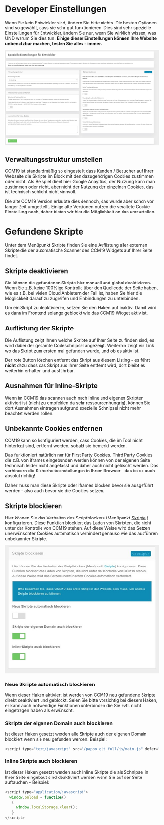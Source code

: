 # Developer Einstellungen

Wenn Sie kein Entwickler sind, ändern Sie bitte nichts. Die besten Optionen sind so gewählt, dass sie sehr gut funktionieren. Dies sind sehr spezielle Einstellungen für Entwickler, ändern Sie nur, wenn Sie wirklich wissen, was UND warum Sie dies tun.
**Einige dieser Einstellungen können Ihre Website unbenutzbar machen, testen Sie alles - immer.**

![screenshot-1641908929026](../assets/screenshot-1641908929026.jpg)



## Verwaltungsstruktur umstellen

CCM19 ist standardmäßig so eingestellt dass Kunden / Besucher auf Ihrer Webseite die Skripte im Block mit den dazugehörigen Cookies zustimmen oder nicht. Als Beispiel dient hier Google Anayltics, der Nutzung kann man zustimmen oder nicht, aber nicht der Nutzung der einzelnen Cookies, das ist technisch schlicht nicht sinnvoll.

Die alte CCM19 Version erlaubte dies dennoch, das wurde aber schon vor langer Zeit umgestellt. Einige alte Versionen nutzen die veraltete Cookie Einstellung noch, daher bieten wir hier die Möglichkeit an das umzustellen.



# Gefundene Skripte

Unter dem Menüpunkt Skripte finden Sie eine Auflistung aller externen Skripte die der automatische Scanner des CCM19 Widgets auf Ihrer Seite findet.

## Skripte deaktivieren

Sie können die gefundenen Skripte hier manuell und global deaktivieren. Wenn Sie z.B. keine 100%ige Kontrolle über den Quellcode der Seite haben, wie es z.B. bei vielen Cloud Anbietern der Fall ist, haben Sie hier die Möglichkeit darauf zu zugreifen und Einbindungen zu unterbinden.

Um ein Skript zu deaktivieren, setzen Sie den Haken auf inaktiv. Damit wird es dann im Frontend solange geblockt wie das CCM19 Widget aktiv ist.



## Auflistung der Skripte

Die Auflistung zeigt Ihnen welche Skripte auf Ihrer Seite zu finden sind, es wird dabei der gesamte Codeschnipsel angezeigt. Weiterhin zeigt ein Link wo das Skript zum ersten mal gefunden wurde, und ob es aktiv ist. 

Der rote Button löschen entfernt das Skript aus diesem Listing - es führt **nicht** dazu dass das Skript aus Ihrer Seite entfernt wird, dort bleibt es weiterhin erhalten und ausführbar.





## Ausnahmen für Inline-Skripte

Wenn im CCM19 das scannen auch nach inline und eigenen Skripten aktiviert ist (nicht zu empfehlen da sehr ressourcenhungrig), können Sie dort Ausnahmen eintragen aufgrund spezielle Schnipsel nicht mehr beachtet werden sollen.







## Unbekannte Cookies entfernen

CCM19 kann so konfiguriert werden, dass Cookies, die im Tool nicht hinterlegt sind, entfernt werden, sobald sie bemerkt werden.

Das funktioniert natürlich nur für First Party Cookies. Third Party Cookies die z.B. von iframes eingebunden werden können von der eigenen Seite technisch leider nicht angefasst und daher auch nicht gelöscht werden. Das verhindern die Sicherheitseinstellungen in Ihrem Browser - das ist so auch absolut richtig!

Daher muss man diese Skripte oder iframes blocken bevor sie ausgeführt werden - also auch bevor sie die Cookies setzen.







## Skripte blockieren

Hier können Sie das Verhalten des Scriptblockers (Menüpunkt [Skripte](skripte.md) ) konfigurieren. Diese Funktion blockiert das Laden von Skripten, die nicht unter der Kontrolle von CCM19 stehen. Auf diese Weise wird das Setzen unerwünschter Cookies automatisch verhindert genauso wie das ausführen unbekannter Skripte.

![screenshot-2020.09.30-13_29_13-CCM19 - Cookie Consent Management Software](../assets/screenshot-2020.09.30-13_29_13-CCM19%20-%20Cookie%20Consent%20Management%20Software.jpg)



### Neue Skripte automatisch blockieren

Wenn dieser Haken aktiviert ist werden von CCM19 neu gefundene Skripte direkt deaktiviert und geblockt. Seien Sie bitte vorsichtig bei diesem Haken, er kann auch notwendige Funktionen unterbinden die Sie evtl. nicht eingetragen haben als erwünscht. 

### Skripte der eigenen Domain auch blockieren

Ist dieser Haken gesetzt werden alle Skripte auch der eigenen Domain blockiert wenn sie neu gefunden werden. Beispiel:

``` javascript
<script type="text/javascript" src="/papoo_git_full/js/main.js" defer="defer"></script>
```

### Inline Skripte auch blockieren

Ist dieser Haken gesetzt werden auch Inline Skripte die als Schnipsel in Ihrer Seite eingebaut sind deaktiviert werden wenn Sie auf der Seite auftauchen - Beispiel:

``` javascript
<script type="application/javascript">
  window.onload = function()
   {
     window.localStorage.clear();
   }
</script>
```







